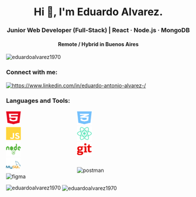 <h1 align="center">Hi 👋, I'm Eduardo Alvarez.</h1>
<h3 align="center">Junior Web Developer (Full-Stack) | React · Node.js · MongoDB</h3>
<h4 align="center">Remote / Hybrid in Buenos Aires</h4>

<p align="left"> <img src="https://komarev.com/ghpvc/?username=eduardoalvarez1970&label=Profile%20views&color=0e75b6&style=flat" alt="eduardoalvarez1970" /> </p>

<h3 align="left">Connect with me:</h3>
<p align="left">
<a href="https://www.linkedin.com/in/eduardo-antonio-alvarez-/" target="blank"><img align="center" src="https://raw.githubusercontent.com/rahuldkjain/github-profile-readme-generator/master/src/images/icons/Social/linked-in-alt.svg" alt="https://www.linkedin.com/in/eduardo-antonio-alvarez-/" height="30" width="40" /></a>
</p>

<h3 align="left">Languages and Tools:</h3>
<p align="left">
  
<img src="./html5-brands-solid.svg" alt="html" width="40" height="40" style="margin-right: 150px;"/> <img src="./css3-alt-brands-solid.svg" alt="css3" width="40" height="40" style="margin-right: 150px;"/> <img src="./js-brands-solid.svg" alt="javascript" width="40" height="40" style="margin-right: 150px;"/> <img src="./react-brands-solid.svg" alt="react" width="40" height="40" style="margin-right: 150px;"/> <img src="./node-brands-solid.svg" alt="nodejs" width="40" height="40" style="margin-right: 150px;"/>  <img src="./git-brands-solid.svg" alt="git" width="40" height="40" style="margin-right: 150px;"/> <img src="https://raw.githubusercontent.com/devicons/devicon/master/icons/mysql/mysql-original-wordmark.svg" alt="mysql" width="40" height="40" style="margin-right: 150px;"/>  <img src="https://www.vectorlogo.zone/logos/getpostman/getpostman-icon.svg" alt="postman" width="40" height="40" style="margin-right: 150px;"/>  <img src="https://www.vectorlogo.zone/logos/figma/figma-icon.svg" alt="figma" width="40" height="40" style="margin-right: 150px;"/> 

 </p>

<p><img align="left" src="https://github-readme-stats.vercel.app/api/top-langs?username=eduardoalvarez1970&show_icons=true&locale=en&layout=compact" alt="eduardoalvarez1970" /></p>

<p>&nbsp;<img align="center" src="https://github-readme-stats.vercel.app/api?username=eduardoalvarez1970&show_icons=true&locale=en" alt="eduardoalvarez1970" /></p>


